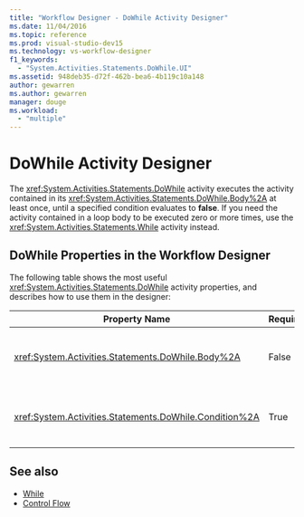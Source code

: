 ```yaml
---
title: "Workflow Designer - DoWhile Activity Designer"
ms.date: 11/04/2016
ms.topic: reference
ms.prod: visual-studio-dev15
ms.technology: vs-workflow-designer
f1_keywords:
  - "System.Activities.Statements.DoWhile.UI"
ms.assetid: 948deb35-d72f-462b-bea6-4b119c10a148
author: gewarren
ms.author: gewarren
manager: douge
ms.workload:
  - "multiple"
---
```

# DoWhile Activity Designer

The <xref:System.Activities.Statements.DoWhile> activity executes the activity contained in its <xref:System.Activities.Statements.DoWhile.Body%2A> at least once, until a specified condition evaluates to **false**. If you need the activity contained in a loop body to be executed zero or more times, use the <xref:System.Activities.Statements.While> activity instead.

## DoWhile Properties in the Workflow Designer

The following table shows the most useful <xref:System.Activities.Statements.DoWhile> activity properties, and describes how to use them in the designer:

|Property Name|Required|Usage|
|-------------------|--------------|-----------|
|<xref:System.Activities.Statements.DoWhile.Body%2A>|False|The activity to execute while the condition is **true**. To add the <xref:System.Activities.Statements.DoWhile.Body%2A> activity, drop an activity from the toolbox into the **Body** box on the **DoWhile** activity designer with hint text "Drop Activity Here".|
|<xref:System.Activities.Statements.DoWhile.Condition%2A>|True|The condition to evaluate after each iteration of the loop. To set the <xref:System.Activities.Statements.DoWhile.Condition%2A>, type a Visual Basic expression in the **Condition** box on the **DoWhile** activity designer or in the property grid.|

## See also

- [While](../workflow-designer/while-activity-designer.md)
- [Control Flow](../workflow-designer/control-flow-activity-designers.md)